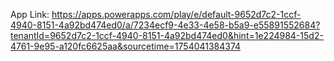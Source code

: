 App Link: https://apps.powerapps.com/play/e/default-9652d7c2-1ccf-4940-8151-4a92bd474ed0/a/7234ecf9-4e33-4e58-b5a9-e55891552684?tenantId=9652d7c2-1ccf-4940-8151-4a92bd474ed0&hint=1e224984-15d2-4761-9e95-a120fc6625aa&sourcetime=1754041384374
